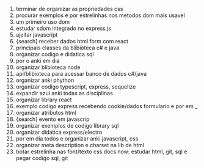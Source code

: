 1. terminar de organizar as propriedades css
2. procurar exemplos e por estrelinhas nos metodos dom mais usavel
3. um primeiro uso dom
4. estudar sdom integrado no express.js
5. ajeitar javascript
6. {search] receber dados html form com react
8. principais classes da blibioteca c# e java
9. organizar codigo e didatica sql
10. por o anki em dia
11. organizar blibioteca node
12. api/blibioteca para acessar banco de dados c#/java
13. organizar anki phython
14. organizar codigo typescript, express, sequelize
15. expandir azul anki todas as disciplinas
16. organizar library react
17. exemplo codigo express recebendo cookie/dados formulario e por em _
18. organizar atributos html
19. {search] evento em javascrip
20. organizar exemplos de codigo library sql
21. organizar didatica express/electro
22. por em dia todos e organizar anki javascript, css
23. organizar meta description e charset na lib de html
24. botar estrelinha nas font/texto css docs
now: estudar html, git, sql e pegar codigo sql, git
